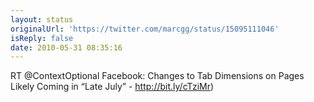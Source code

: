 ```yaml
---
layout: status
originalUrl: 'https://twitter.com/marcgg/status/15095111046'
isReply: false
date: 2010-05-31 08:35:16
---
```


RT @ContextOptional Facebook: Changes to Tab Dimensions on Pages Likely Coming in “Late July” - http://bit.ly/cTziMr)
